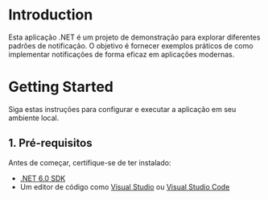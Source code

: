 # Introduction
Esta aplicação .NET é um projeto de demonstração para explorar diferentes padrões de notificação. O objetivo é fornecer exemplos práticos de como implementar notificações de forma eficaz em aplicações modernas.

# Getting Started
Siga estas instruções para configurar e executar a aplicação em seu ambiente local.

## 1. Pré-requisitos
Antes de começar, certifique-se de ter instalado:
- [.NET 6.0 SDK](https://dotnet.microsoft.com/download/dotnet/6.0)
- Um editor de código como [Visual Studio](https://visualstudio.microsoft.com/) ou [Visual Studio Code](https://code.visualstudio.com/)

